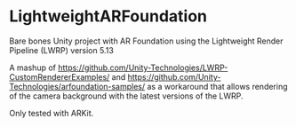 
# LightweightARFoundation

Bare bones Unity project with AR Foundation using the Lightweight 
Render Pipeline (LWRP) version 5.13

A mashup of 
https://github.com/Unity-Technologies/LWRP-CustomRendererExamples/ and
https://github.com/Unity-Technologies/arfoundation-samples/ as a workaround
that allows rendering of the camera background with the latest versions of
the LWRP.

Only tested with ARKit.

